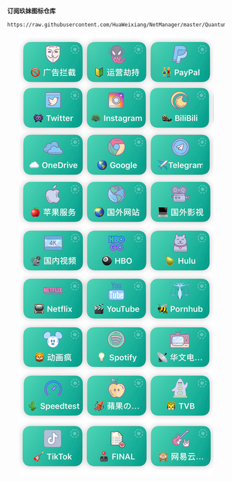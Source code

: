 **订阅玖妹图标仓库**
```
https://raw.githubusercontent.com/HuaWeixiang/NetManager/master/QuantumultX/Icon/JiuMei/JiuMei.json
```
<p align="center">
  <img src="https://raw.githubusercontent.com/HuaWeixiang/NetManager/master/QuantumultX/Icon/JiuMei/IMG_4536.jpg" align="center">
  <br><br>
</p>
